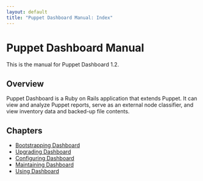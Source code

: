 ```yaml
---
layout: default
title: "Puppet Dashboard Manual: Index"
---
```


Puppet Dashboard Manual
=====

This is the manual for Puppet Dashboard 1.2.

Overview
--------

Puppet Dashboard is a Ruby on Rails application that extends Puppet. It can view and analyze Puppet reports, serve as an external node classifier, and view inventory data and backed-up file contents. 

Chapters
--------

* [Bootstrapping Dashboard](./bootstrapping.html)
* [Upgrading Dashboard](./upgrading.html)
* [Configuring Dashboard](./configuring.html)
* [Maintaining Dashboard](./maintaining.html)
* [Using Dashboard](./using.html)
